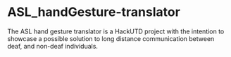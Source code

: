 # ASL_handGesture-translator
The ASL hand gesture translator is a HackUTD project with the intention to showcase a possible solution to long distance communication between deaf, and non-deaf individuals.
